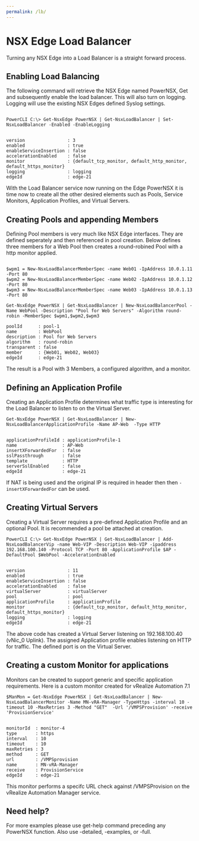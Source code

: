 ```yaml
---
permalink: /lb/
---
```


# NSX Edge Load Balancer

Turning any NSX Edge into a Load Balancer is a straight forward process.

## Enabling Load Balancing

The following command will retrieve the NSX Edge named PowerNSX, Get and subsequently enable the load balancer. This will also turn on logging. Logging will use the existing NSX Edges defined Syslog settings.

```

PowerCLI C:\> Get-NsxEdge PowerNSX | Get-NsxLoadBalancer | Set-NsxLoadBalancer -Enabled -EnableLogging


version                : 3
enabled                : true
enableServiceInsertion : false
accelerationEnabled    : false
monitor                : {default_tcp_monitor, default_http_monitor, default_https_monitor}
logging                : logging
edgeId                 : edge-21
```

With the Load Balancer service now running on the Edge PowerNSX it is time now to create all the other desired elements such as Pools, Service Monitors, Application Profiles, and Virtual Servers.

## Creating Pools and appending Members

Defining Pool members is very much like NSX Edge interfaces. They are defined seperately and then referenced in pool creation. Below defines three members for a Web Pool then creates a round-robined Pool with a http monitor applied.

```

$wpm1 = New-NsxLoadBalancerMemberSpec -name Web01 -IpAddress 10.0.1.11 -Port 80
$wpm2 = New-NsxLoadBalancerMemberSpec -name Web02 -IpAddress 10.0.1.12 -Port 80
$wpm3 = New-NsxLoadBalancerMemberSpec -name Web03 -IpAddress 10.0.1.13 -Port 80

Get-NsxEdge PowerNSX | Get-NsxLoadBalancer | New-NsxLoadBalancerPool -Name WebPool -Description "Pool for Web Servers" -Algorithm round-robin -MemberSpec $wpm1,$wpm2,$wpm3

poolId      : pool-1
name        : WebPool
description : Pool for Web Servers
algorithm   : round-robin
transparent : false
member      : {Web01, Web02, Web03}
edgeId      : edge-21

```

The result is a Pool with 3 Members, a configured algorithm, and a monitor.

## Defining an Application Profile

Creating an Application Profile determines what traffic type is interesting for the Load Balancer to listen to on the Virtual Server.

```
Get-NsxEdge PowerNSX | Get-NsxLoadBalancer | New-NsxLoadBalancerApplicationProfile -Name AP-Web  -Type HTTP


applicationProfileId : applicationProfile-1
name                 : AP-Web
insertXForwardedFor  : false
sslPassthrough       : false
template             : HTTP
serverSslEnabled     : false
edgeId               : edge-21
```

If NAT is being used and the original IP is required in header then then `-insertXForwardedFor` can be used.

## Creating Virtual Servers

Creating a Virtual Server requires a pre-defined Application Profile and an optional Pool. It is recommended a pool be attached at creation.

```
PowerCLI C:\> Get-NsxEdge PowerNSX | Get-NsxLoadBalancer | Add-NsxLoadBalancerVip -name Web-VIP -Description Web-VIP -ipaddress 192.168.100.140 -Protocol TCP -Port 80 -ApplicationProfile $AP -DefaultPool $WebPool -AccelerationEnabled


version                : 11
enabled                : true
enableServiceInsertion : false
accelerationEnabled    : false
virtualServer          : virtualServer
pool                   : pool
applicationProfile     : applicationProfile
monitor                : {default_tcp_monitor, default_http_monitor, default_https_monitor}
logging                : logging
edgeId                 : edge-21
```

The above code has created a Virtual Server listening on 192.168.100.40 (vNic_0 Uplink). The assigned Application profile enables listening on HTTP for traffic. The defined port is on the Virtual Server.

## Creating a custom Monitor for applications

Monitors can be created to support generic and specific application requirements. Here is a custom monitor created for vRealize Automation 7.1

```
$ManMon = Get-NsxEdge PowerNSX | Get-NsxLoadBalancer | New-NsxLoadBalancerMonitor -Name MN-vRA-Manager -TypeHttps -interval 10 -timeout 10 -MaxRetries 3 -Method "GET"  -Url '/VMPSProvision' -receive 'ProvisionService'


monitorId  : monitor-4
type       : https
interval   : 10
timeout    : 10
maxRetries : 3
method     : GET
url        : /VMPSprovision
name       : MN-vRA-Manager
receive    : ProvisionService
edgeId     : edge-21
```
This monitor performs a specifc URL check against /VMPSProvision on the vRealize Automation Manager service.


## Need help?

For more examples please use get-help command preceding any PowerNSX function. Also use -detailed, -examples, or -full.


